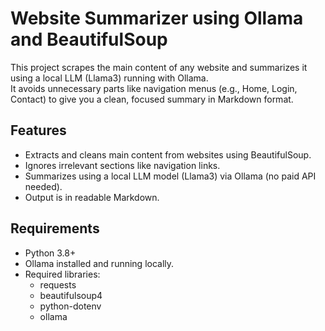
# Website Summarizer using Ollama and BeautifulSoup

This project scrapes the main content of any website and summarizes it using a local LLM (Llama3) running with Ollama.  
It avoids unnecessary parts like navigation menus (e.g., Home, Login, Contact) to give you a clean, focused summary in Markdown format.

## Features
- Extracts and cleans main content from websites using BeautifulSoup.
- Ignores irrelevant sections like navigation links.
- Summarizes using a local LLM model (Llama3) via Ollama (no paid API needed).
- Output is in readable Markdown.

## Requirements
- Python 3.8+
- Ollama installed and running locally.
- Required libraries:
  - requests
  - beautifulsoup4
  - python-dotenv
  - ollama
